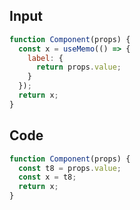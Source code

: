 
## Input

```javascript
function Component(props) {
  const x = useMemo(() => {
    label: {
      return props.value;
    }
  });
  return x;
}

```

## Code

```javascript
function Component(props) {
  const t8 = props.value;
  const x = t8;
  return x;
}

```
      